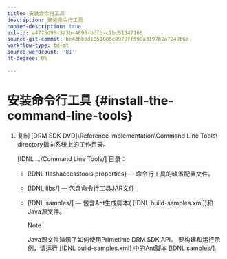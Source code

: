 ```yaml
---
title: 安装命令行工具
description: 安装命令行工具
copied-description: true
exl-id: a4775d96-3a3b-4896-bdfb-c7bc51347166
source-git-commit: be43bbbd1051886c8979ff590a3197b2a7249b6a
workflow-type: tm+mt
source-wordcount: '81'
ht-degree: 0%

---
```


# 安装命令行工具 {#install-the-command-line-tools}

1. 复制 [DRM SDK DVD]\Reference Implementation\Command Line Tools\ directory指向系统上的工作目录。

   [!DNL .../Command Line Tools/] 目录：

   * [!DNL flashaccesstools.properties]  — 命令行工具的缺省配置文件。
   * [!DNL libs/]  — 包含命令行工具JAR文件
   * [!DNL samples/]  — 包含Ant生成脚本( [!DNL build-samples.xml])和Java源文件。

      >[!NOTE]
      >
      >Java源文件演示了如何使用Primetime DRM SDK API。 要构建和运行示例，请运行 [!DNL build-samples.xml] 中的Ant脚本 [!DNL samples/].
